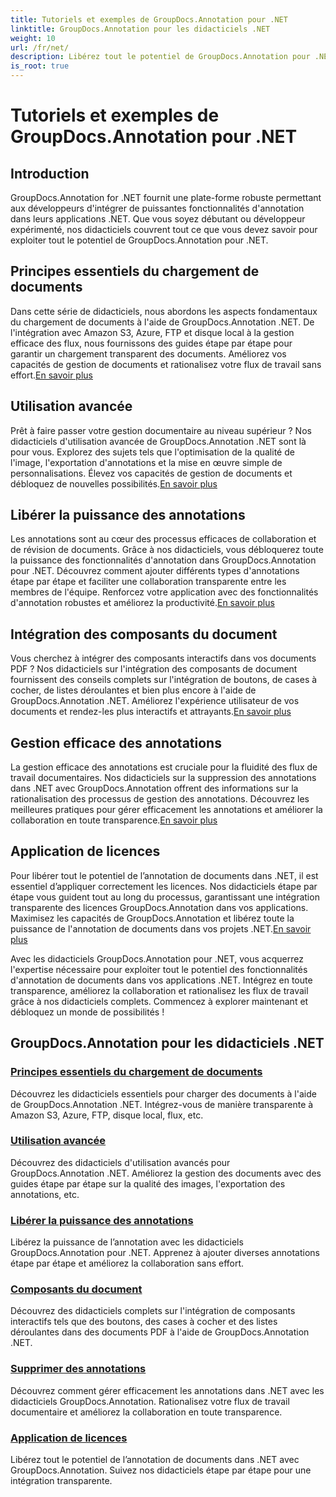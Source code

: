 ```yaml
---
title: Tutoriels et exemples de GroupDocs.Annotation pour .NET
linktitle: GroupDocs.Annotation pour les didacticiels .NET
weight: 10
url: /fr/net/
description: Libérez tout le potentiel de GroupDocs.Annotation pour .NET avec nos didacticiels. Intégrez en toute transparence, améliorez la collaboration et rationalisez les flux de travail.
is_root: true
---
```


# Tutoriels et exemples de GroupDocs.Annotation pour .NET

## Introduction

GroupDocs.Annotation for .NET fournit une plate-forme robuste permettant aux développeurs d'intégrer de puissantes fonctionnalités d'annotation dans leurs applications .NET. Que vous soyez débutant ou développeur expérimenté, nos didacticiels couvrent tout ce que vous devez savoir pour exploiter tout le potentiel de GroupDocs.Annotation pour .NET.

## Principes essentiels du chargement de documents
 Dans cette série de didacticiels, nous abordons les aspects fondamentaux du chargement de documents à l'aide de GroupDocs.Annotation .NET. De l'intégration avec Amazon S3, Azure, FTP et disque local à la gestion efficace des flux, nous fournissons des guides étape par étape pour garantir un chargement transparent des documents. Améliorez vos capacités de gestion de documents et rationalisez votre flux de travail sans effort.[En savoir plus](./document-loading-essentials/)

## Utilisation avancée
Prêt à faire passer votre gestion documentaire au niveau supérieur ? Nos didacticiels d'utilisation avancée de GroupDocs.Annotation .NET sont là pour vous. Explorez des sujets tels que l'optimisation de la qualité de l'image, l'exportation d'annotations et la mise en œuvre simple de personnalisations. Élevez vos capacités de gestion de documents et débloquez de nouvelles possibilités.[En savoir plus](./advanced-usage/)

## Libérer la puissance des annotations
 Les annotations sont au cœur des processus efficaces de collaboration et de révision de documents. Grâce à nos didacticiels, vous débloquerez toute la puissance des fonctionnalités d'annotation dans GroupDocs.Annotation pour .NET. Découvrez comment ajouter différents types d'annotations étape par étape et faciliter une collaboration transparente entre les membres de l'équipe. Renforcez votre application avec des fonctionnalités d'annotation robustes et améliorez la productivité.[En savoir plus](./unlocking-annotation-power/)

## Intégration des composants du document
Vous cherchez à intégrer des composants interactifs dans vos documents PDF ? Nos didacticiels sur l'intégration des composants de document fournissent des conseils complets sur l'intégration de boutons, de cases à cocher, de listes déroulantes et bien plus encore à l'aide de GroupDocs.Annotation .NET. Améliorez l'expérience utilisateur de vos documents et rendez-les plus interactifs et attrayants.[En savoir plus](./document-components/)

## Gestion efficace des annotations
 La gestion efficace des annotations est cruciale pour la fluidité des flux de travail documentaires. Nos didacticiels sur la suppression des annotations dans .NET avec GroupDocs.Annotation offrent des informations sur la rationalisation des processus de gestion des annotations. Découvrez les meilleures pratiques pour gérer efficacement les annotations et améliorer la collaboration en toute transparence.[En savoir plus](./removing-annotations/)

## Application de licences
Pour libérer tout le potentiel de l’annotation de documents dans .NET, il est essentiel d’appliquer correctement les licences. Nos didacticiels étape par étape vous guident tout au long du processus, garantissant une intégration transparente des licences GroupDocs.Annotation dans vos applications. Maximisez les capacités de GroupDocs.Annotation et libérez toute la puissance de l'annotation de documents dans vos projets .NET.[En savoir plus](./applying-licenses/)

Avec les didacticiels GroupDocs.Annotation pour .NET, vous acquerrez l'expertise nécessaire pour exploiter tout le potentiel des fonctionnalités d'annotation de documents dans vos applications .NET. Intégrez en toute transparence, améliorez la collaboration et rationalisez les flux de travail grâce à nos didacticiels complets. Commencez à explorer maintenant et débloquez un monde de possibilités !
## GroupDocs.Annotation pour les didacticiels .NET
### [Principes essentiels du chargement de documents](./document-loading-essentials/)
Découvrez les didacticiels essentiels pour charger des documents à l'aide de GroupDocs.Annotation .NET. Intégrez-vous de manière transparente à Amazon S3, Azure, FTP, disque local, flux, etc.
### [Utilisation avancée](./advanced-usage/)
Découvrez des didacticiels d'utilisation avancés pour GroupDocs.Annotation .NET. Améliorez la gestion des documents avec des guides étape par étape sur la qualité des images, l'exportation des annotations, etc.
### [Libérer la puissance des annotations](./unlocking-annotation-power/)
Libérez la puissance de l’annotation avec les didacticiels GroupDocs.Annotation pour .NET. Apprenez à ajouter diverses annotations étape par étape et améliorez la collaboration sans effort.
### [Composants du document](./document-components/)
Découvrez des didacticiels complets sur l'intégration de composants interactifs tels que des boutons, des cases à cocher et des listes déroulantes dans des documents PDF à l'aide de GroupDocs.Annotation .NET.
### [Supprimer des annotations](./removing-annotations/)
Découvrez comment gérer efficacement les annotations dans .NET avec les didacticiels GroupDocs.Annotation. Rationalisez votre flux de travail documentaire et améliorez la collaboration en toute transparence.
### [Application de licences](./applying-licenses/)
Libérez tout le potentiel de l’annotation de documents dans .NET avec GroupDocs.Annotation. Suivez nos didacticiels étape par étape pour une intégration transparente.